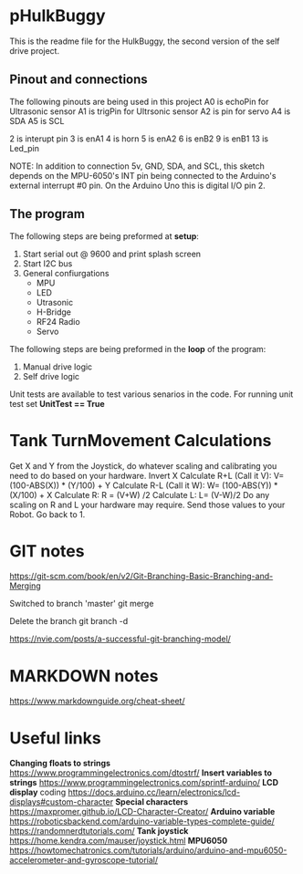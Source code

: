 # pHulkBuggy
This is the readme file for the HulkBuggy, the second version of the self drive project.

## Pinout and connections
The following pinouts are being used in this project
  A0 is echoPin for Ultrasonic sensor
  A1 is trigPin for Ultrsonic sensor
  A2 is pin for servo
  A4 is SDA
  A5 is SCL

  2 is interupt pin
  3 is enA1
  4 is horn
  5 is enA2
  6 is enB2 
  9 is enB1
  13 is Led_pin

   NOTE: In addition to connection 5v, GND, SDA, and SCL, this sketch
   depends on the MPU-6050's INT pin being connected to the Arduino's
   external interrupt #0 pin. On the Arduino Uno this is digital I/O pin 2.

## The program
The following steps are being preformed at **setup**:
1. Start serial out @ 9600 and print splash screen
2. Start I2C bus
3. General confiurgations 
    - MPU
    - LED
    - Utrasonic
    - H-Bridge
    - RF24 Radio
    - Servo

The following steps are being preformed in the **loop** of the program:
1. Manual drive logic
2. Self drive logic

Unit tests are available to test various senarios in the code. For running unit test set **UnitTest == True**

# Tank TurnMovement Calculations
Get X and Y from the Joystick, do whatever scaling and calibrating you need to do based on your hardware.
Invert X
Calculate R+L (Call it V): V=(100-ABS(X)) * (Y/100) + Y
Calculate R-L (Call it W): W= (100-ABS(Y)) * (X/100) + X
Calculate R: R = (V+W) /2
Calculate L: L= (V-W)/2
Do any scaling on R and L your hardware may require.
Send those values to your Robot.
Go back to 1.

# GIT notes
https://git-scm.com/book/en/v2/Git-Branching-Basic-Branching-and-Merging

  Switched to branch 'master'
  git merge <branch>

  Delete the branch
    git branch -d <branch>

https://nvie.com/posts/a-successful-git-branching-model/


# MARKDOWN notes
https://www.markdownguide.org/cheat-sheet/

# Useful links
  **Changing floats to strings** https://www.programmingelectronics.com/dtostrf/
  **Insert variables to strings** https://www.programmingelectronics.com/sprintf-arduino/
  **LCD display** coding https://docs.arduino.cc/learn/electronics/lcd-displays#custom-character
  **Special characters** https://maxpromer.github.io/LCD-Character-Creator/
  **Arduino variable** https://roboticsbackend.com/arduino-variable-types-complete-guide/
                      https://randomnerdtutorials.com/
  **Tank joystick** https://home.kendra.com/mauser/joystick.html
  **MPU6050** https://howtomechatronics.com/tutorials/arduino/arduino-and-mpu6050-accelerometer-and-gyroscope-tutorial/